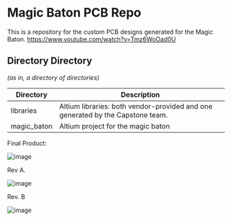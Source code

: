 # Magic Baton PCB Repo
This is a repository for the custom PCB designs generated for the Magic Baton.
https://www.youtube.com/watch?v=Tmz6WoOad0U

## Directory Directory
_(as in, a directory of directories)_

| Directory | Description |
| --- | --- |
| libraries | Altium libraries: both vendor-provided and one generated by the Capstone team. |
| magic_baton | Altium project for the magic baton |

Final Product:

![image](https://user-images.githubusercontent.com/32754336/114271862-657afd00-99c8-11eb-8530-0652026e58a3.png)

Rev A.

![image](https://user-images.githubusercontent.com/32754336/114271846-53995a00-99c8-11eb-8d3a-14bc6645e7db.png)

Rev. B

![image](https://user-images.githubusercontent.com/32754336/114271857-5f851c00-99c8-11eb-87bb-d814e67a18d2.png)
